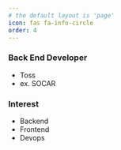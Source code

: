 ```yaml
---
# the default layout is 'page'
icon: fas fa-info-circle
order: 4
---
```


### Back End Developer
- Toss
- ex. SOCAR

### Interest
- Backend
- Frontend
- Devops
